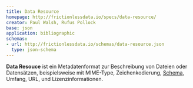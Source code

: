 ```yaml
---
title: Data Resource
homepage: http://frictionlessdata.io/specs/data-resource/
creator: Paul Walsh, Rufus Pollock
base: json
application: bibliographic
schemas:
- url: http://frictionlessdata.io/schemas/data-resource.json
  type: json-schema
---
```


**Data Resouce** ist ein Metadatenformat zur Beschreibung von Dateien oder
Datensätzen, beispielsweise mit MIME-Type, Zeichenkodierung, [Schema](schema),
Umfang, URL, und Lizenzinformationen.
